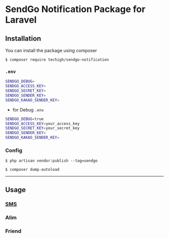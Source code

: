 # SendGo Notification Package for Laravel

## Installation

You can install the package using composer

```shell
$ composer require techigh/sendgo-notification
```

### `.env`

```bash
SENDGO_DEBUG=
SENDGO_ACCESS_KEY=
SENDGO_SECRET_KEY=
SENDGO_SENDER_KEY=
SENDGO_KAKAO_SENDER_KEY=
```

- for Debug `.env`

```bash
SENDGO_DEBUG=true
SENDGO_ACCESS_KEY=your_access_key
SENDGO_SECRET_KEY=your_secret_key
SENDGO_SENDER_KEY=
SENDGO_KAKAO_SENDER_KEY=
```

### Config

```shell
$ php artisan vendor:publish --tag=sendgo
```

```shell
$ composer dump-autoload
```

---

## Usage

### [SMS](examples/SMS.md)

### Alim

### Friend
